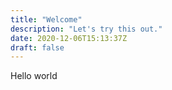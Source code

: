 ```yaml
---
title: "Welcome"
description: "Let's try this out."
date: 2020-12-06T15:13:37Z
draft: false
---
```


Hello world

